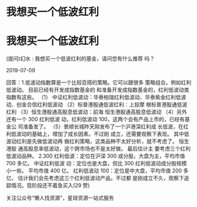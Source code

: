 # 我想买一个低波红利

# 我想买一个低波红利

(提问)幻水 : 我想买一个低波红利的基金，请问您有什么推荐 吗？

2019-07-09

回答：1.低波动指数算是一个比较百搭的策略。它可以跟很多 策略组合。例如红利低波动。 目前已经有开发成指数基金的 和准备开发成指数基金的，红利低波动类指数有这些。 （1） 中证红利低波动：华泰柏瑞红利低波动、华泰紫金红利低波 动、创金合信红利低波动 （2）标普港股通低波红利：上投摩 根标普港股通低波红利 （3）恒生港股通高股息低波动：前海 恒生港股通高股息低波动 （4）另外还有一个 300 红利低波 动，红利低波动 100，这两个会有产品上市的，已经有基金公 司准备发了。 （5）景顺长城昨天刚发布了一个沪港深红利成 长低波，在红利低波动的基础上，增加了成长因素。不过刚 成立，还需要观察下表现。 其中低波动红利是先做低波动再 做红利策略，这类品种不太好分析，就不考虑了。 恒生港股 通高股息率低波动，这个跨市场也不是太好做。 最后估计主 要考虑三个红利低波动品种。 2.300 红利低波：定位在沪深 300 成分股，大盘为主，平均市值 700 多亿。 中证红利低波 动：定位也是大盘，但比 300 红利低波动成分股规模小一些。 平均市值 400 亿。 红利低波动 100：定位是中大盘，平均市值 200 多亿。 估计我们会先考虑这三个红利低波动产品。不过都 是刚成立不久，观察下追踪情况。现阶段还不着急买入(29 赞)

关注公众号"懒人找资源"，星球资源一站式服务